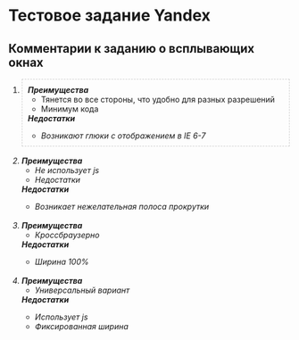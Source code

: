 <h1>Тестовое задание Yandex</h1>



<h2>Комментарии к заданию о всплывающих окнах </h2>

<ol>  
      <li style="
    border: 1px dashed #ccc;
    padding: 10px;
"> 
            <span><b><i>Преимущества</i></b></span> 
            <ul>
            	<li>Тянется во все стороны, что удобно для разных разрешений</li>
            	<li>Минимум кода</li>
            </ul>
            <span><b><i><i>Недостатки</i></b></span> 
            <ul>
            	<li>Возникают глюки с отображением в IE 6-7</li>
            </ul>            
      </li><br>
      <li> 
            <span><b><i>Преимущества</i></b></span> 
            <ul>
            	<li>Не использует js</li>
            	<li>Недостатки </li>
            </ul>
            <span><b><i><i>Недостатки</i></b></span>  
            <ul>
            	<li>Возникает нежелательная полоса прокрутки</li>
            </ul>            
      </li><br>
      <li> 
            <span><b><i>Преимущества</i></b></span> 
            <ul>
            	<li>Кроссбраузерно</li>
            </ul>
            <span><b><i><i>Недостатки</i></b></span> 
            <ul>
            	<li>Ширина 100%</li>
            </ul>            
      </li><br>
      <li> 
            <span><b><i>Преимущества</i></b></span> 
            <ul>
            	<li>Универсальный вариант</li>
            </ul>
            <span><b><i><i>Недостатки</i></b></span> 
            <ul>
            	<li>Использует js</li>
            	<li>Фиксированная ширина </li>
            </ul>            
      </li>      
      

</ol> 




